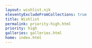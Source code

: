 ```yaml
---
layout: wishlist.njk
eleventyExcludeFromCollections: true
title: Wishlist
permalink: priority-high.html
priority: high
galleries: galleries.html
home: index.html
---
```


